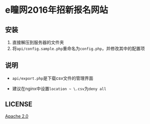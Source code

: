 # e瞳网2016年招新报名网站

## 安装

1. 直接解压到服务器的文件夹
2. 将`api/config.sample.php`重命名为`config.php`，并修改其中的配置项

## 说明

* `api/export.php`是下载csv文件的管理界面

* 建议在nginx中设置`location ~ \.csv`为`deny all`

## LICENSE

[Apache 2.0](http://www.apache.org/licenses/LICENSE-2.0)
